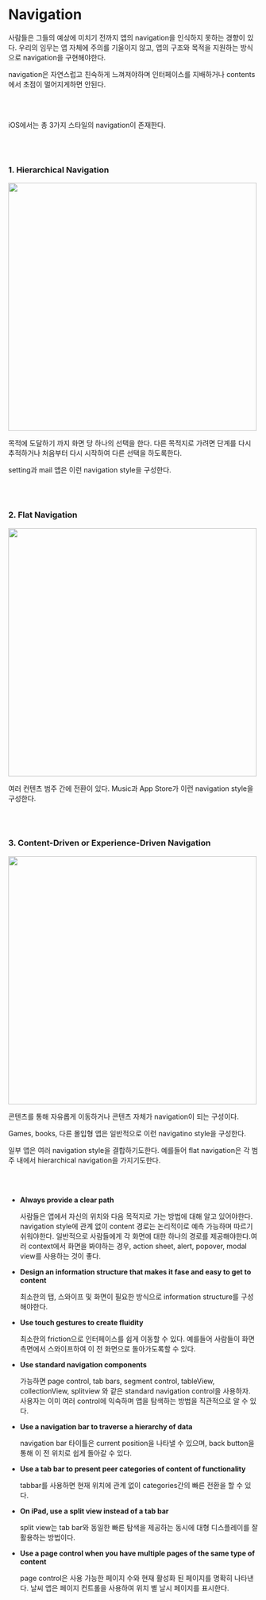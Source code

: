 # Navigation

사람들은 그들의 예상에 미치기 전까지 앱의 navigation을 인식하지 못하는 경향이 있다. 우리의 임무는 앱 자체에 주의를 기울이지 않고, 앱의 구조와 목적을 지원하는 방식으로 navigation을 구현해야한다. 

navigation은 자연스럽고 친숙하게 느껴져야하며 인터페이스를 지배하거나 contents에서 초점이 멀어지게하면 안된다.

<br/>
<br/>

iOS에서는 총 3가지 스타일의 navigation이 존재한다.

<br/>
<br/>

### **1. Hierarchical Navigation**

<img src="https://s3.us-west-2.amazonaws.com/secure.notion-static.com/f64a1c2a-f23d-4dad-af7e-a5b8759cbf6b/Untitled.png?X-Amz-Algorithm=AWS4-HMAC-SHA256&X-Amz-Content-Sha256=UNSIGNED-PAYLOAD&X-Amz-Credential=AKIAT73L2G45EIPT3X45%2F20220509%2Fus-west-2%2Fs3%2Faws4_request&X-Amz-Date=20220509T160229Z&X-Amz-Expires=86400&X-Amz-Signature=a4c9b80294e285072a1edaceac8c20c4b035905ebc253e40a148ea8304a321d8&X-Amz-SignedHeaders=host&response-content-disposition=filename%20%3D%22Untitled.png%22&x-id=GetObject" width = 500>

목적에 도달하기  까지 화면 당 하나의 선택을 한다. 다른 목적지로 가려면 단계를 다시 추적하거나 처음부터 다시 시작하여 다른 선택을 하도록한다. 

setting과 mail 앱은 이런 navigation style을 구성한다.

<br/>
<br/>

### **2. Flat Navigation**
<img src="https://s3.us-west-2.amazonaws.com/secure.notion-static.com/53a419a0-0f96-45df-88c5-76fca40a5e13/Untitled.png?X-Amz-Algorithm=AWS4-HMAC-SHA256&X-Amz-Content-Sha256=UNSIGNED-PAYLOAD&X-Amz-Credential=AKIAT73L2G45EIPT3X45%2F20220509%2Fus-west-2%2Fs3%2Faws4_request&X-Amz-Date=20220509T160241Z&X-Amz-Expires=86400&X-Amz-Signature=5f34143b77a15e64ed6bccb065a280147eb54ffa2104467c5f489a0a80d39cf7&X-Amz-SignedHeaders=host&response-content-disposition=filename%20%3D%22Untitled.png%22&x-id=GetObject" width = 500>


여러 컨텐츠 범주 간에 전환이 있다. 
Music과 App Store가 이런 navigation style을 구성한다.

<br/>
<br/>

### **3. Content-Driven or Experience-Driven Navigation**

<img src="https://s3.us-west-2.amazonaws.com/secure.notion-static.com/71eb7448-66e4-4290-88e3-41bef98e5a8b/Untitled.png?X-Amz-Algorithm=AWS4-HMAC-SHA256&X-Amz-Content-Sha256=UNSIGNED-PAYLOAD&X-Amz-Credential=AKIAT73L2G45EIPT3X45%2F20220509%2Fus-west-2%2Fs3%2Faws4_request&X-Amz-Date=20220509T160251Z&X-Amz-Expires=86400&X-Amz-Signature=eba576d9b2bf4d199fca12801739ab07fffce5aa06426e26a4c44fc0dd4e29af&X-Amz-SignedHeaders=host&response-content-disposition=filename%20%3D%22Untitled.png%22&x-id=GetObject" width = 500>


콘텐츠를 통해 자유롭게 이동하거나 콘텐츠 자체가 navigation이 되는 구성이다.

Games, books, 다른 몰입형 앱은 일반적으로 이런 navigatino style을 구성한다.

일부 앱은 여러 navigation style을 결합하기도한다. 예를들어 flat navigation은 각 범주 내에서 hierarchical navigation을 가지기도한다.

<br/>
<br/>


- **Always provide a clear path**

    사람들은 앱에서 자신의 위치와 다음 목적지로 가는 방법에 대해 알고 있어야한다. navigation style에 관계 없이 content 경로는 논리적이로 예측 가능하며 따르기 쉬워야한다. 일반적으로 사람들에게 각 화면에 대한 하나의 경로를 제공해야한다.여러 context에서 화면을 봐야하는 경우, action sheet, alert, popover, modal view를 사용하는 것이 좋다.
- **Design an information structure that makes it fase and easy to get to content**

    최소한의 탭, 스와이프 및 화면이 필요한 방식으로 information structure를 구성해야한다.
- **Use touch gestures to create fluidity**

    최소한의 friction으로 인터페이스를 쉽게 이동할 수 있다. 예를들어 사람들이 화면 측면에서 스와이프하여 이 전 화면으로 돌아가도록할 수 있다.
- **Use standard navigation components**

    가능하면 page control, tab bars, segment control, tableView, collectionView, splitview 와 같은 standard navigation control을 사용하자. 사용자는 이미 여러 control에 익숙하며 앱을 탐색하는 방법을 직관적으로 알 수 있다.
- **Use a navigation bar to traverse a hierarchy of data**

    navigation bar 타이틀은 current position을 나타낼 수 있으며, back button을 통해 이 전 위치로 쉽게 돌아갈 수 있다.
- **Use a tab bar to present peer categories of content of functionality**

    tabbar를 사용하면 현재 위치에 관계 없이 categories간의 빠른 전환을 할 수 있다.
- **On iPad, use a split view instead of a tab bar**

    split view는 tab bar와 동일한 빠른 탐색을 제공하는 동시에 대형 디스플레이를 잘 활용하는 방법이다.
- **Use a page control when you have multiple pages of the same type of content**

    page control은 사용 가능한 페이지 수와 현재 활성화 된 페이지를 명확히 나타낸다. 날씨 앱은 페이지 컨트롤을 사용하여 위치 별 날시 페이지를 표시한다.
